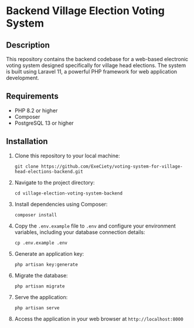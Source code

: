 # Backend Village Election Voting System

## Description
This repository contains the backend codebase for a web-based electronic voting system designed specifically for village head elections. The system is built using Laravel 11, a powerful PHP framework for web application development.

## Requirements
- PHP 8.2 or higher
- Composer
- PostgreSQL 13 or higher

## Installation

1. Clone this repository to your local machine:
    ```
    git clone https://github.com/ExeCiety/voting-system-for-village-head-elections-backend.git
    ```

2. Navigate to the project directory:
    ```
    cd village-election-voting-system-backend
    ```

3. Install dependencies using Composer:
    ```
    composer install
    ```

4. Copy the `.env.example` file to `.env` and configure your environment variables, including your database connection details:
    ```
    cp .env.example .env
    ```
   
5. Generate an application key:
    ```
    php artisan key:generate
    ```

6. Migrate the database:
    ```
    php artisan migrate
    ```

7. Serve the application:
    ```
    php artisan serve
    ```
   
8. Access the application in your web browser at `http://localhost:8000`
